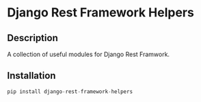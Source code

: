 # Django Rest Framework Helpers

## Description

A collection of useful modules for Django Rest Framwork.

## Installation

```python
pip install django-rest-framework-helpers
```
